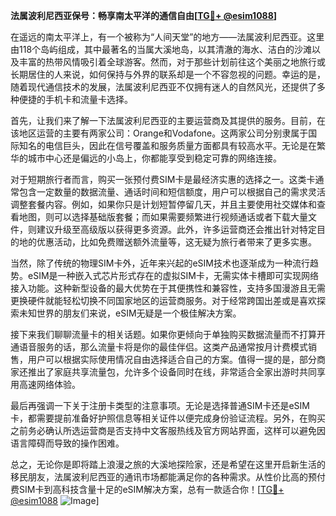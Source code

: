 **法属波利尼西亚保号：畅享南太平洋的通信自由[[TG💪+ @esim1088](https://t.me/s/esim1088)]**

在遥远的南太平洋上，有一个被称为“人间天堂”的地方——法属波利尼西亚。这里由118个岛屿组成，其中最著名的当属大溪地岛，以其清澈的海水、洁白的沙滩以及丰富的热带风情吸引着全球游客。然而，对于那些计划前往这个美丽之地旅行或长期居住的人来说，如何保持与外界的联系却是一个不容忽视的问题。幸运的是，随着现代通信技术的发展，法属波利尼西亚不仅拥有迷人的自然风光，还提供了多种便捷的手机卡和流量卡选择。

首先，让我们来了解一下法属波利尼西亚的主要运营商及其提供的服务。目前，在该地区运营的主要有两家公司：Orange和Vodafone。这两家公司分别隶属于国际知名的电信巨头，因此在信号覆盖和服务质量方面都具有较高水平。无论是在繁华的城市中心还是偏远的小岛上，你都能享受到稳定可靠的网络连接。

对于短期旅行者而言，购买一张预付费SIM卡是最经济实惠的选择之一。这类卡通常包含一定数量的数据流量、通话时间和短信额度，用户可以根据自己的需求灵活调整套餐内容。例如，如果你只是计划短暂停留几天，并且主要使用社交媒体和查看地图，则可以选择基础版套餐；而如果需要频繁进行视频通话或者下载大量文件，则建议升级至高级版以获得更多资源。此外，许多运营商还会推出针对特定目的地的优惠活动，比如免费赠送额外流量等，这无疑为旅行者带来了更多实惠。

当然，除了传统的物理SIM卡外，近年来兴起的eSIM技术也逐渐成为一种流行趋势。eSIM是一种嵌入式芯片形式存在的虚拟SIM卡，无需实体卡槽即可实现网络接入功能。这种新型设备的最大优势在于其便携性和兼容性，支持多国漫游且无需更换硬件就能轻松切换不同国家地区的运营商服务。对于经常跨国出差或是喜欢探索未知世界的朋友们来说，eSIM无疑是一个极佳解决方案。

接下来我们聊聊流量卡的相关话题。如果你更倾向于单独购买数据流量而不打算开通语音服务的话，那么流量卡将是你的最佳伴侣。这类产品通常按月计费模式销售，用户可以根据实际使用情况自由选择适合自己的方案。值得一提的是，部分商家还推出了家庭共享流量包，允许多个设备同时在线，非常适合全家出游时共同享用高速网络体验。

最后再强调一下关于注册卡类型的注意事项。无论是选择普通SIM卡还是eSIM卡，都需要提前准备好护照信息等相关证件以便完成身份验证流程。另外，在购买之前务必确认所选运营商是否支持中文客服热线及官方网站界面，这样可以避免因语言障碍而导致的操作困难。

总之，无论你是即将踏上浪漫之旅的大溪地探险家，还是希望在这里开启新生活的移民朋友，法属波利尼西亚的通讯市场都能满足你的各种需求。从性价比高的预付费SIM卡到高科技含量十足的eSIM解决方案，总有一款适合你！[[TG💪+ @esim1088](https://t.me/s/esim1088) ![Image](https://i.postimg.cc/4NQfJmqS/Snipaste-2025-05-13-00-14-12.png)]